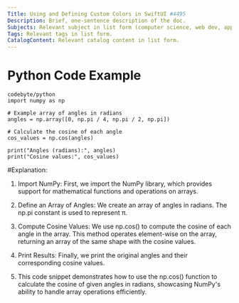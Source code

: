 ```yaml
---
Title: Using and Defining Custom Colors in SwiftUI #4495
Description: Brief, one-sentence description of the doc.
Subjects: Relevant subject in list form (computer science, web dev, app dev, etc...).
Tags: Relevant tags in list form.
CatalogContent: Relevant catalog content in list form.
---
```



# Python Code Example

````
codebyte/python
import numpy as np

# Example array of angles in radians
angles = np.array([0, np.pi / 4, np.pi / 2, np.pi])

# Calculate the cosine of each angle
cos_values = np.cos(angles)

print("Angles (radians):", angles)
print("Cosine values:", cos_values)
````



#Explanation:

1. Import NumPy: First, we import the NumPy library, which provides support for mathematical functions and operations on arrays.

2. Define an Array of Angles: We create an array of angles in radians. The np.pi constant is used to represent π.

3. Compute Cosine Values: We use np.cos() to compute the cosine of each angle in the array. This method operates element-wise on the array, returning an array of the same shape with the cosine values.

4. Print Results: Finally, we print the original angles and their corresponding cosine values.

5. This code snippet demonstrates how to use the np.cos() function to calculate the cosine of given angles in radians, showcasing NumPy's ability to handle array operations efficiently.
